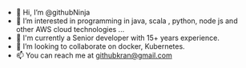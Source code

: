 - 👋 Hi, I’m @githubNinja
- 👀 I’m interested in programming in java, scala , python, node js and other AWS cloud technologies ...
- 🌱 I'm currently a Senior developer with 15+ years experience.
- 💞️ I’m looking to collaborate on docker, Kubernetes.
- 📫 You can reach me at githubkran@gmail.com

<!---
githubNinja/githubNinja is a ✨ special ✨ repository because its `README.md` (this file) appears on your GitHub profile.
You can click the Preview link to take a look at your changes.
--->
